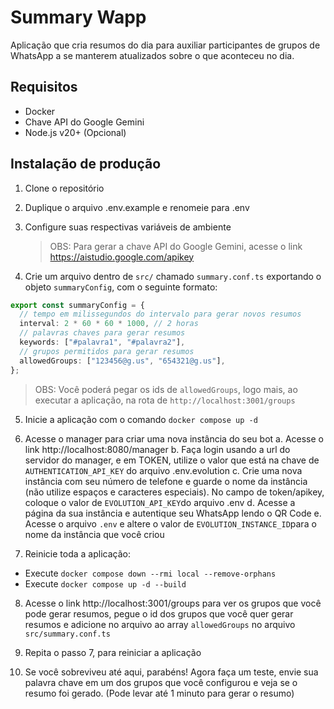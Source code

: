 # Summary Wapp

Aplicação que cria resumos do dia para auxiliar participantes de grupos de WhatsApp a se manterem atualizados sobre o que aconteceu no dia.

## Requisitos

- Docker
- Chave API do Google Gemini
- Node.js v20+ (Opcional)

## Instalação de produção

1. Clone o repositório

2. Duplique o arquivo .env.example e renomeie para .env

3. Configure suas respectivas variáveis de ambiente

   > OBS: Para gerar a chave API do Google Gemini, acesse o link https://aistudio.google.com/apikey

4. Crie um arquivo dentro de `src/` chamado `summary.conf.ts` exportando o objeto `summaryConfig`, com o seguinte formato:

```ts
export const summaryConfig = {
  // tempo em milissegundos do intervalo para gerar novos resumos
  interval: 2 * 60 * 60 * 1000, // 2 horas
  // palavras chaves para gerar resumos
  keywords: ["#palavra1", "#palavra2"],
  // grupos permitidos para gerar resumos
  allowedGroups: ["123456@g.us", "654321@g.us"],
};
```

> OBS: Você poderá pegar os ids de `allowedGroups`, logo mais, ao executar a aplicação, na rota de `http://localhost:3001/groups`

5. Inicie a aplicação com o comando `docker compose up -d`

6. Acesse o manager para criar uma nova instância do seu bot
   a. Acesse o link http://localhost:8080/manager
   b. Faça login usando a url do servidor do manager, e em TOKEN, utilize o valor que está na chave de `AUTHENTICATION_API_KEY` do arquivo .env.evolution
   c. Crie uma nova instância com seu número de telefone e guarde o nome da instância (não utilize espaços e caracteres especiais). No campo de token/apikey, coloque o valor de `EVOLUTION_API_KEY`do arquivo .env
   d. Acesse a página da sua instância e autentique seu WhatsApp lendo o QR Code
   e. Acesse o arquivo `.env` e altere o valor de `EVOLUTION_INSTANCE_ID`para o nome da instância que você criou

7. Reinicie toda a aplicação:

- Execute `docker compose down --rmi local --remove-orphans`
- Execute `docker compose up -d --build`

8. Acesse o link http://localhost:3001/groups para ver os grupos que você pode gerar resumos, pegue o id dos grupos que você quer gerar resumos e adicione no arquivo ao array `allowedGroups` no arquivo `src/summary.conf.ts`

9. Repita o passo 7, para reiniciar a aplicação

10. Se você sobreviveu até aqui, parabéns! Agora faça um teste, envie sua palavra chave em um dos grupos que você configurou e veja se o resumo foi gerado. (Pode levar até 1 minuto para gerar o resumo)
